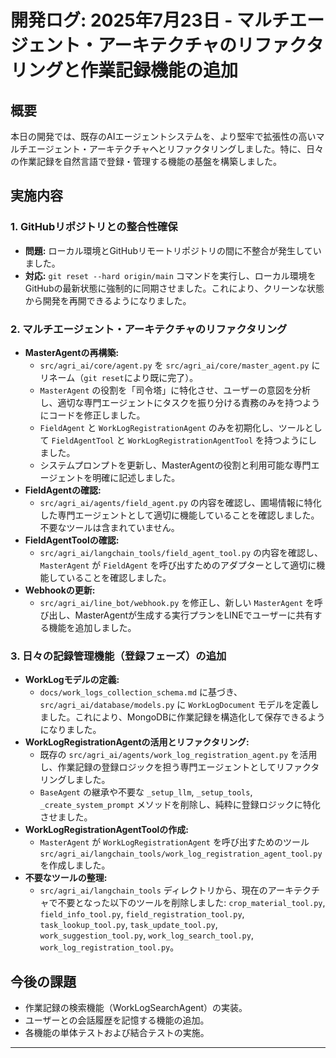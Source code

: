 # 開発ログ: 2025年7月23日 - マルチエージェント・アーキテクチャのリファクタリングと作業記録機能の追加

## 概要
本日の開発では、既存のAIエージェントシステムを、より堅牢で拡張性の高いマルチエージェント・アーキテクチャへとリファクタリングしました。特に、日々の作業記録を自然言語で登録・管理する機能の基盤を構築しました。

## 実施内容

### 1. GitHubリポジトリとの整合性確保
- **問題:** ローカル環境とGitHubリモートリポジトリの間に不整合が発生していました。
- **対応:** `git reset --hard origin/main` コマンドを実行し、ローカル環境をGitHubの最新状態に強制的に同期させました。これにより、クリーンな状態から開発を再開できるようになりました。

### 2. マルチエージェント・アーキテクチャのリファクタリング
- **MasterAgentの再構築:**
    - `src/agri_ai/core/agent.py` を `src/agri_ai/core/master_agent.py` にリネーム（`git reset`により既に完了）。
    - `MasterAgent` の役割を「司令塔」に特化させ、ユーザーの意図を分析し、適切な専門エージェントにタスクを振り分ける責務のみを持つようにコードを修正しました。
    - `FieldAgent` と `WorkLogRegistrationAgent` のみを初期化し、ツールとして `FieldAgentTool` と `WorkLogRegistrationAgentTool` を持つようにしました。
    - システムプロンプトを更新し、MasterAgentの役割と利用可能な専門エージェントを明確に記述しました。
- **FieldAgentの確認:**
    - `src/agri_ai/agents/field_agent.py` の内容を確認し、圃場情報に特化した専門エージェントとして適切に機能していることを確認しました。不要なツールは含まれていません。
- **FieldAgentToolの確認:**
    - `src/agri_ai/langchain_tools/field_agent_tool.py` の内容を確認し、`MasterAgent` が `FieldAgent` を呼び出すためのアダプターとして適切に機能していることを確認しました。
- **Webhookの更新:**
    - `src/agri_ai/line_bot/webhook.py` を修正し、新しい `MasterAgent` を呼び出し、MasterAgentが生成する実行プランをLINEでユーザーに共有する機能を追加しました。

### 3. 日々の記録管理機能（登録フェーズ）の追加
- **WorkLogモデルの定義:**
    - `docs/work_logs_collection_schema.md` に基づき、`src/agri_ai/database/models.py` に `WorkLogDocument` モデルを定義しました。これにより、MongoDBに作業記録を構造化して保存できるようになりました。
- **WorkLogRegistrationAgentの活用とリファクタリング:**
    - 既存の `src/agri_ai/agents/work_log_registration_agent.py` を活用し、作業記録の登録ロジックを担う専門エージェントとしてリファクタリングしました。
    - `BaseAgent` の継承や不要な `_setup_llm`, `_setup_tools`, `_create_system_prompt` メソッドを削除し、純粋に登録ロジックに特化させました。
- **WorkLogRegistrationAgentToolの作成:**
    - `MasterAgent` が `WorkLogRegistrationAgent` を呼び出すためのツール `src/agri_ai/langchain_tools/work_log_registration_agent_tool.py` を作成しました。
- **不要なツールの整理:**
    - `src/agri_ai/langchain_tools` ディレクトリから、現在のアーキテクチャで不要となった以下のツールを削除しました: `crop_material_tool.py`, `field_info_tool.py`, `field_registration_tool.py`, `task_lookup_tool.py`, `task_update_tool.py`, `work_suggestion_tool.py`, `work_log_search_tool.py`, `work_log_registration_tool.py`。

## 今後の課題
- 作業記録の検索機能（WorkLogSearchAgent）の実装。
- ユーザーとの会話履歴を記憶する機能の追加。
- 各機能の単体テストおよび結合テストの実施。

---
